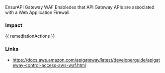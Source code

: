 
EnsurAPI Gateway WAF Enabledes that API Gateway APIs are associated with a Web Application Firewall.

### Impact
<!-- Add Impact here -->

<!-- DO NOT CHANGE -->
{{ remediationActions }}

### Links
- https://docs.aws.amazon.com/apigateway/latest/developerguide/apigateway-control-access-aws-waf.html


